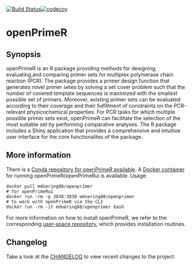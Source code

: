 [![Build Status](https://travis-ci.org/matdoering/openPrimeR.svg?branch=master)](https://travis-ci.org/matdoering/openPrimeR)[![codecov](https://codecov.io/gh/matdoering/openPrimeR/branch/master/graph/badge.svg)](https://codecov.io/gh/matdoering/openPrimeR) 

# openPrimeR

## Synopsis
openPrimeR is an R package providing methods for designing, evaluating,and
comparing primer sets for multiplex polymerase chain reaction (PCR). The package provides a primer design
function that generates novel primer setes by solving a
set cover problem such that the number of covered template sequences is
maximized with the smallest possible set of primers. Moreover, existing primer sets can be evaluated
according to their coverage and their fulfillment of constraints on the
PCR-relevant physicochemical properties. For PCR tasks for which multiple
possible primer sets exist, openPrimeR can facilitate the selection of the
most suitable set by performing comparative analyses. The R package includes a Shiny application that
provides a comprehensive and intuitive user interface for the core functionalites of the package.

## More information
There is a [Conda repository for openPrimeR available](https://anaconda.org/bioconda/bioconductor-openprimer/badges).
A [Docker container](https://hub.docker.com/r/mdoering88/openprimer/) for running openPrimeR/openPrimeRui is available. Usage:

```
docker pull mdoering88/openprimer
# for openPrimeRui
docker run -rm -p 3838:3838 mdoering88/openprimer
# to work with openPrimeR via the CLI
docker run -rm -it mdoering88/openprimer bash
```

For more information on how to install openPrimeR, we refer to the corresponding [user-space repository](https://github.com/matdoering/openPrimeR-User), which provides installation routines.

## Changelog

Take a look at the [CHANGELOG](inst/NEWS) to view recent changes to the project.


